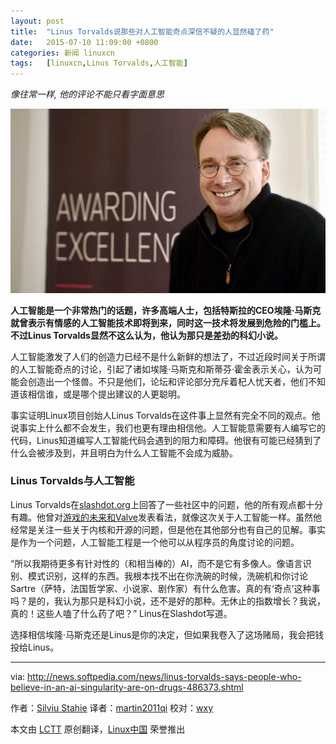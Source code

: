 ```yaml
---
layout: post
title:	"Linus Torvalds说那些对人工智能奇点深信不疑的人显然磕了药"
date:	2015-07-10 11:09:00 +0800 
categories:	新闻 linuxcn 
tags:	[linuxcn,Linus Torvalds,人工智能]
---
```



*像往常一样, 他的评论不能只看字面意思*


![](/Asserts/Images/album/201507/10/111001x6mycc8j1y8qc1c7.jpg)


**人工智能是一个非常热门的话题，许多高端人士，包括特斯拉的CEO埃隆·马斯克就曾表示有情感的人工智能技术即将到来，同时这一技术将发展到危险的门槛上。不过Linus Torvalds显然不这么认为，他认为那只是差劲的科幻小说。**


人工智能激发了人们的创造力已经不是什么新鲜的想法了，不过近段时间关于所谓的人工智能奇点的讨论，引起了诸如埃隆·马斯克和斯蒂芬·霍金表示关心，认为可能会创造出一个怪兽。不只是他们，论坛和评论部分充斥着杞人忧天者，他们不知道该相信谁，或是哪个提出建议的人更聪明。


事实证明Linux项目创始人Linus Torvalds在这件事上显然有完全不同的观点。他说事实上什么都不会发生，我们也更有理由相信他。人工智能意需要有人编写它的代码，Linus知道编写人工智能代码会遇到的阻力和障碍。他很有可能已经猜到了什么会被涉及到，并且明白为什么人工智能不会成为威胁。


### Linus Torvalds与人工智能


Linus Torvalds在[slashdot.org](http://classic.slashdot.org/story/15/06/30/0058243)上回答了一些社区中的问题，他的所有观点都十分有趣。他曾对[游戏的未来和Valve](http://news.softpedia.com/news/linus-torvalds-said-valve-is-exploring-a-second-source-against-microsoft-486266.shtml)发表看法，就像这次关于人工智能一样。虽然他经常是关注一些关于内核和开源的问题，但是他在其他部分也有自己的见解。事实是作为一个问题，人工智能工程是一个他可以从程序员的角度讨论的问题。


“所以我期待更多有针对性的（和相当棒的）AI，而不是它有多像人。像语言识别、模式识别，这样的东西。我根本找不出在你洗碗的时候，洗碗机和你讨论Sartre（萨特，法国哲学家、小说家、剧作家）有什么危害。真的有‘奇点’这种事吗？是的，我认为那只是科幻小说，还不是好的那种。无休止的指数增长？我说，真的！这些人嗑了什么药了吧？” Linus在Slashdot写道。


选择相信埃隆·马斯克还是Linus是你的决定，但如果我卷入了这场赌局，我会把钱投给Linus。




---


via: <http://news.softpedia.com/news/linus-torvalds-says-people-who-believe-in-an-ai-singularity-are-on-drugs-486373.shtml>


作者：[Silviu Stahie](http://news.softpedia.com/editors/browse/silviu-stahie) 译者：[martin2011qi](https://github.com/martin2011qi) 校对：[wxy](https://github.com/wxy)


本文由 [LCTT](https://github.com/LCTT/TranslateProject) 原创翻译，[Linux中国](https://linux.cn/) 荣誉推出
